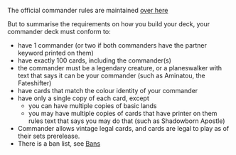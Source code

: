 
The official commander rules are maintained [over here](http://www.mtgcommander.net/rules.php)

But to summarise the requirements on how you build your deck, your commander deck must conform to:

- have 1 commander (or two if both commanders have the partner keyword printed on them)
- have exactly 100 cards, including the commander(s)
- the commander must be a legendary creature, or a planeswalker with text that says it can be your commander (such as Aminatou, the Fateshifter)
- have cards that match the colour identity of your commander
- have only a single copy of each card, except
  - you can have multiple copies of basic lands
  - you may have multiple copies of cards that have printer on them rules text that says you may do that (such as Shadowborn Apostle)
- Commander allows vintage legal cards, and cards are legal to play as of
  their sets prerelease.
- There is a ban list, see [Bans](/format/bans.md)
